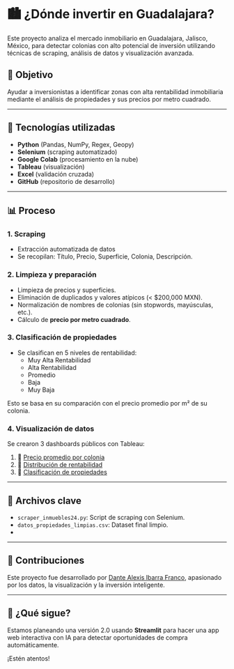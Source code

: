 # 🏙️ ¿Dónde invertir en Guadalajara?

Este proyecto analiza el mercado inmobiliario en Guadalajara, Jalisco, México, para detectar colonias con alto potencial de inversión utilizando técnicas de scraping, análisis de datos y visualización avanzada.

## 📌 Objetivo

Ayudar a inversionistas a identificar zonas con alta rentabilidad inmobiliaria mediante el análisis de propiedades y sus precios por metro cuadrado.

---

## 🧠 Tecnologías utilizadas

- **Python** (Pandas, NumPy, Regex, Geopy)
- **Selenium** (scraping automatizado)
- **Google Colab** (procesamiento en la nube)
- **Tableau** (visualización)
- **Excel** (validación cruzada)
- **GitHub** (repositorio de desarrollo)

---

## 📊 Proceso

### 1. Scraping
- Extracción automatizada de datos 
- Se recopilan: Título, Precio, Superficie, Colonia, Descripción.

### 2. Limpieza y preparación
- Limpieza de precios y superficies.
- Eliminación de duplicados y valores atípicos (< $200,000 MXN).
- Normalización de nombres de colonias (sin stopwords, mayúsculas, etc.).
- Cálculo de **precio por metro cuadrado**.

### 3. Clasificación de propiedades
- Se clasifican en 5 niveles de rentabilidad:
  - Muy Alta Rentabilidad
  - Alta Rentabilidad
  - Promedio
  - Baja
  - Muy Baja

Esto se basa en su comparación con el precio promedio por m² de su colonia.

### 4. Visualización de datos
Se crearon 3 dashboards públicos con Tableau:

1. 🔗 [Precio promedio por colonia](https://public.tableau.com/app/profile/dante.alexis.ibarra.franco/viz/DndeinvertirenGuadalajara/Dashboard1)
2. 🔗 [Distribución de rentabilidad](https://public.tableau.com/app/profile/dante.alexis.ibarra.franco/viz/DndeinvertirenGuadalajara2/Dashboard12)
3. 🔗 [Clasificación de propiedades](https://public.tableau.com/app/profile/dante.alexis.ibarra.franco/viz/DndeinvertirenGuadalajara3/Dashboard3)

---

## 📁 Archivos clave

- `scraper_inmuebles24.py`: Script de scraping con Selenium.
- `datos_propiedades_limpias.csv`: Dataset final limpio.
- [`Analisis_Casas.ipynb`]: (https://colab.research.google.com/drive/13JgGcJBUQjwUTmORkNztegbvwoB_Y1e3?usp=sharing)

---

## 🤝 Contribuciones

Este proyecto fue desarrollado por [Dante Alexis Ibarra Franco](https://www.linkedin.com/in/dantealexisibarra/), apasionado por los datos, la visualización y la inversión inteligente.

---

## 🚀 ¿Qué sigue?

Estamos planeando una versión 2.0 usando **Streamlit** para hacer una app web interactiva con IA para detectar oportunidades de compra automáticamente.

¡Estén atentos!
